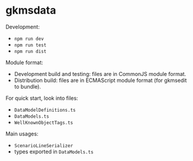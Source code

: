 # gkmsdata

Development:

- `npm run dev`
- `npm run test`
- `npm run dist`

Module format:

- Development build and testing: files are in CommonJS module format.
- Distribution build: files are in ECMAScript module format (for gkmsedit to bundle).

For quick start, look into files:

- `DataModelDefinitions.ts`
- `DataModels.ts`
- `WellKnownObjectTags.ts`

Main usages:

- `ScenarioLineSerializer`
- types exported in `DataModels.ts`
